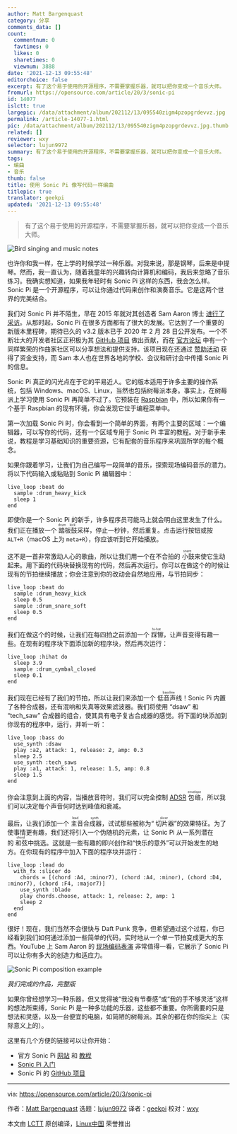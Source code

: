 ```yaml
---
author: Matt Bargenquast
category: 分享
comments_data: []
count:
  commentnum: 0
  favtimes: 0
  likes: 0
  sharetimes: 0
  viewnum: 3888
date: '2021-12-13 09:55:48'
editorchoice: false
excerpt: 有了这个易于使用的开源程序，不需要掌握乐器，就可以把你变成一个音乐大师。
fromurl: https://opensource.com/article/20/3/sonic-pi
id: 14077
islctt: true
largepic: /data/attachment/album/202112/13/095540zigm4pzopgrdevvz.jpg
permalink: /article-14077-1.html
pic: /data/attachment/album/202112/13/095540zigm4pzopgrdevvz.jpg.thumb.jpg
related: []
reviewer: wxy
selector: lujun9972
summary: 有了这个易于使用的开源程序，不需要掌握乐器，就可以把你变成一个音乐大师。
tags:
- 编曲
- 音乐
thumb: false
title: 使用 Sonic Pi 像写代码一样编曲
titlepic: true
translator: geekpi
updated: '2021-12-13 09:55:48'
---
```



> 
> 有了这个易于使用的开源程序，不需要掌握乐器，就可以把你变成一个音乐大师。
> 
> 
> 


![](/data/attachment/album/202112/13/095540zigm4pzopgrdevvz.jpg "Bird singing and music notes")


也许你和我一样，在上学的时候学过一种乐器。对我来说，那是钢琴，后来是中提琴。然而，我一直认为，随着我童年的兴趣转向计算机和编码，我后来忽略了音乐练习。我确实想知道，如果我年轻时有 Sonic Pi 这样的东西，我会怎么样。Sonic Pi 是一个开源程序，可以让你通过代码来创作和演奏音乐。它是这两个世界的完美结合。


我们对 Sonic Pi 并不陌生，早在 2015 年就对其创造者 Sam Aaron 博士 [进行了采访](https://opensource.com/life/15/10/interview-sam-aaron-sonic-pi)。从那时起，Sonic Pi 在很多方面都有了很大的发展。它达到了一个重要的新版本里程碑，期待已久的 v3.2 版本已于 2020 年 2 月 28 日公开发布。一个不断壮大的开发者社区正积极为其 [GitHub 项目](https://github.com/samaaron/sonic-pi/) 做出贡献，而在 [官方论坛](https://in-thread.sonic-pi.net/) 中有一个同样繁荣的作曲家社区可以分享想法和提供支持。该项目现在还通过 [赞助活动](https://www.patreon.com/samaaron) 获得了资金支持，而 Sam 本人也在世界各地的学校、会议和研讨会中传播 Sonic Pi 的信息。


Sonic Pi 真正的闪光点在于它的平易近人。它的版本适用于许多主要的操作系统，包括 Windows、macOS、Linux，当然也包括树莓派本身。事实上，在树莓派上学习使用 Sonic Pi 再简单不过了。它预装在 [Raspbian](https://www.raspberrypi.org/downloads/raspbian/) 中，所以如果你有一个基于 Raspbian 的现有环境，你会发现它位于编程菜单中。


第一次加载 Sonic Pi 时，你会看到一个简单的界面，有两个主要的区域：一个编辑器，可以写你的代码，还有一个区域专用于 Sonic Pi 丰富的教程。对于新手来说，教程是学习基础知识的重要资源，它有配套的音乐程序来巩固所学的每个概念。


如果你跟着学习，让我们为自己编写一段简单的音乐，探索现场编码音乐的潜力。将以下代码输入或粘贴到 Sonic Pi 编辑器中：



```
live_loop :beat do
  sample :drum_heavy_kick
  sleep 1
end

```

即使你是一个 Sonic Pi 的新手，许多程序员可能马上就会明白这里发生了什么。我们正在播放一个<ruby> 踏板鼓 <rt>  drum kick </rt></ruby>采样，停止一秒钟，然后重复。点击运行按钮或按 `ALT+R`（macOS 上为 `meta+R`），你应该听到它开始播放。


这不是一首非常激动人心的歌曲，所以让我们用一个在不合拍的<ruby> 小鼓 <rt>  snare </rt></ruby>来使它生动起来。用下面的代码块替换现有的代码，然后再次运行。你可以在做这个的时候让现有的节拍继续播放；你会注意到你的改动会自然地应用，与节拍同步：



```
live_loop :beat do
  sample :drum_heavy_kick
  sleep 0.5
  sample :drum_snare_soft
  sleep 0.5
end

```

我们在做这个的时候，让我们在每四拍之前添加一个<ruby> 踩镲 <rt>  hi-hat </rt></ruby>，让声音变得有趣一些。在现有的程序块下面添加新的程序块，然后再次运行：



```
live_loop :hihat do
  sleep 3.9
  sample :drum_cymbal_closed
  sleep 0.1
end

```

我们现在已经有了我们的节拍，所以让我们来添加一个<ruby> 低音声线 <rt>  bassline </rt></ruby>！Sonic Pi 内置了各种合成器，还有混响和失真等效果滤波器。我们将使用 “dsaw” 和 “tech\_saw” 合成器的组合，使其具有电子复古合成器的感觉。将下面的块添加到你现有的程序中，运行，并听一听：



```
live_loop :bass do
  use_synth :dsaw
  play :a2, attack: 1, release: 2, amp: 0.3
  sleep 2.5
  use_synth :tech_saws
  play :a1, attack: 1, release: 1.5, amp: 0.8
  sleep 1.5
end

```

你会注意到上面的内容，当播放音符时，我们可以完全控制 [ADSR](https://en.wikipedia.org/wiki/Envelope_(music)) <ruby> 包络 <rt>  envelope </rt></ruby>，所以我们可以决定每个声音何时达到峰值和衰减。


最后，让我们添加一个<ruby> 主音合成器 <rt>  lead synth </rt></ruby>，试试那些被称为“<ruby> 切片器 <rt>  slicer </rt></ruby>”的效果特征。为了使事情更有趣，我们还将引入一个伪随机的元素，让 Sonic Pi 从一系列潜在的<ruby> 和弦 <rt>  chord </rt></ruby>中挑选。这就是一些有趣的即兴创作和“快乐的意外”可以开始发生的地方。在你现有的程序中加入下面的程序块并运行：



```
live_loop :lead do
  with_fx :slicer do
    chords = [(chord :A4, :minor7), (chord :A4, :minor), (chord :D4, :minor7), (chord :F4, :major7)]
    use_synth :blade
    play chords.choose, attack: 1, release: 2, amp: 1
    sleep 2
  end
end

```

很好！现在，我们当然不会很快与 Daft Punk 竞争，但希望通过这个过程，你已经看到我们如何通过添加一些简单的代码，实时地从一个单一节拍变成更大的东西。YouTube 上 Sam Aaron 的 [现场编码表演](https://www.youtube.com/watch?v=JEHpS1aTKp0) 非常值得一看，它展示了 Sonic Pi 可以让你有多大的创造力和适应力。


![Sonic Pi composition example](/data/attachment/album/202112/13/095550u8ssua4l00c2zli8.png "Sonic Pi composition example")


*我们完成的作品，完整版*


如果你曾经想学习一种乐器，但又觉得被“我没有节奏感”或“我的手不够灵活”这样的想法所束缚，Sonic Pi 是一种多功能的乐器，这些都不重要。你所需要的只是想法和灵感，以及一台便宜的电脑，如简陋的树莓派。其余的都在你的指尖上（实际意义上的）。


这里有几个方便的链接可以让你开始：


* 官方 Sonic Pi [网站](https://sonic-pi.net/) 和 [教程](https://sonic-pi.net/tutorial.html)
* [Sonic Pi 入门](https://projects.raspberrypi.org/en/projects/getting-started-with-sonic-pi)
* Sonic Pi 的 [GitHub 项目](https://github.com/samaaron/sonic-pi/)




---


via: <https://opensource.com/article/20/3/sonic-pi>


作者：[Matt Bargenquast](https://opensource.com/users/mbargenquast) 选题：[lujun9972](https://github.com/lujun9972) 译者：[geekpi](https://github.com/geekpi) 校对：[wxy](https://github.com/wxy)


本文由 [LCTT](https://github.com/LCTT/TranslateProject) 原创编译，[Linux中国](https://linux.cn/) 荣誉推出